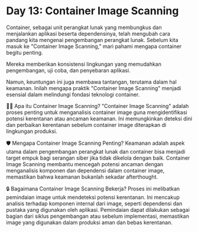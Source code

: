 # Day 13: Container Image Scanning

Container, sebagai unit perangkat lunak yang membungkus dan menjalankan aplikasi beserta dependensinya, telah mengubah cara pandang kita mengenai pengembangan perangkat lunak. Sebelum kita masuk ke "Container Image Scanning," mari pahami mengapa container begitu penting.

Mereka memberikan konsistensi lingkungan yang memudahkan pengembangan, uji coba, dan penyebaran aplikasi.

Namun, keuntungan ini juga membawa tantangan, terutama dalam hal keamanan. Inilah mengapa praktik "Container Image Scanning" menjadi esensial dalam melindungi fondasi teknologi container.

🕵️‍♂️ Apa itu Container Image Scanning? "Container Image Scanning" adalah proses penting untuk menganalisis container image guna mengidentifikasi potensi kerentanan atau ancaman keamanan. Ini memungkinkan deteksi dini dan perbaikan kerentanan sebelum container image diterapkan di lingkungan produksi.

🛡️ Mengapa Container Image Scanning Penting? Keamanan adalah aspek utama dalam pengembangan perangkat lunak dan container bisa menjadi target empuk bagi serangan siber jika tidak dikelola dengan baik. Container Image Scanning membantu mencegah potensi ancaman dengan menganalisis komponen dan dependensi dalam container image, memastikan bahwa keamanan bukanlah sekadar afterthought.

🔒 Bagaimana Container Image Scanning Bekerja? Proses ini melibatkan pemindaian image untuk mendeteksi potensi kerentanan. Ini mencakup analisis terhadap komponen internal dari image, seperti dependensi dan pustaka yang digunakan oleh aplikasi. Pemindaian dapat dilakukan sebagai bagian dari siklus pengembangan atau sebelum implementasi, memastikan image yang digunakan dalam produksi aman dan bebas kerentanan.
